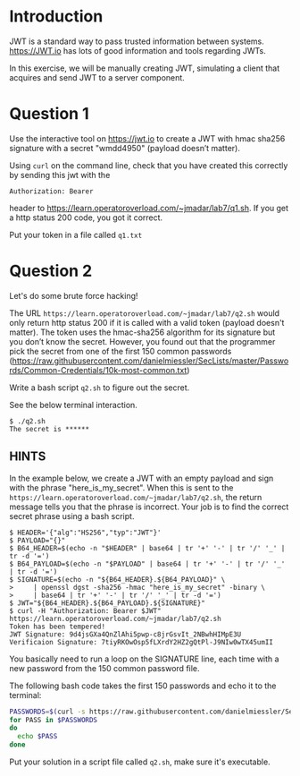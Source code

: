 # Introduction

JWT is a standard way to pass trusted information between systems.
https://JWT.io has lots of good information and tools regarding JWTs.

In this exercise, we will be manually creating JWT, simulating a client
that acquires and send JWT to a server component.

# Question 1

Use the interactive tool on https://jwt.io to create a JWT with hmac
sha256 signature with a secret "wmdd4950" (payload doesn’t matter).  

Using `curl` on the command line, check that you have created this
correctly by sending this jwt with the 

```
Authorization: Bearer
```

header to https://learn.operatoroverload.com/~jmadar/lab7/q1.sh.
If you get a http status 200 code, you got it correct.  

Put your token in a file called `q1.txt`

# Question 2

Let's do some brute force hacking!

The URL `https://learn.operatoroverload.com/~jmadar/lab7/q2.sh`
would only return http status 200 if it is called with a valid token
(payload doesn't matter).  The token uses the hmac-sha256 algorithm
for its signature but you don’t know the secret.  However, you found
out that the programmer pick the secret from one of the first 150 common
passwords
(https://raw.githubusercontent.com/danielmiessler/SecLists/master/Passwords/Common-Credentials/10k-most-common.txt) 

Write a bash script `q2.sh` to figure out the secret.

See the below terminal interaction.

```console
$ ./q2.sh 
The secret is ******
```

## HINTS

In the example below, we create a JWT with an empty payload and sign with the phrase
"here_is_my_secret".  When this is sent to the
`https://learn.operatoroverload.com/~jmadar/lab7/q2.sh`, the return message
tells you that the phrase is incorrect.  Your job is to find the correct
secret phrase using a bash script.

```console
$ HEADER='{"alg":"HS256","typ":"JWT"}'
$ PAYLOAD="{}"
$ B64_HEADER=$(echo -n "$HEADER" | base64 | tr '+' '-' | tr '/' '_' | tr -d '=')
$ B64_PAYLOAD=$(echo -n "$PAYLOAD" | base64 | tr '+' '-' | tr '/' '_' | tr -d '=')
$ SIGNATURE=$(echo -n "${B64_HEADER}.${B64_PAYLOAD}" \
>     | openssl dgst -sha256 -hmac "here_is_my_secret" -binary \
>     | base64 | tr '+' '-' | tr '/' '_' | tr -d '=')
$ JWT="${B64_HEADER}.${B64_PAYLOAD}.${SIGNATURE}"
$ curl -H "Authorization: Bearer $JWT" https://learn.operatoroverload.com/~jmadar/lab7/q2.sh 
Token has been tempered!
JWT Signature: 9d4jsGXa4QnZlAhi5pwp-c8jrGsvIt_2NBwhHIMpE3U
Verificaion Signature: 7tiyRKOwOsp5fLXrdY2HZ2gQtPl-J9NIw0wTX45umII
```

You basically need to run a loop on the SIGNATURE line, each time with a
new password from the 150 common password file.

The following bash code takes the first 150 passwords and echo it to the terminal:

```bash
PASSWORDS=$(curl -s https://raw.githubusercontent.com/danielmiessler/SecLists/master/Passwords/Common-Credentials/10k-most-common.txt | head -n 150)
for PASS in $PASSWORDS 
do   
  echo $PASS
done
```

Put your solution in a script file called `q2.sh`, make sure it's executable.

